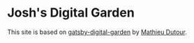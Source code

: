 # Josh's Digital Garden

This site is based on
[gatsby-digital-garden](https://github.com/mathieudutour/gatsby-digital-garden)
by [Mathieu Dutour](https://github.com/mathieudutour).
